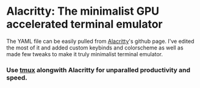 # Alacritty: The minimalist GPU accelerated terminal emulator 
The YAML file can be easily pulled from [Alacritty](https://github.com/alacritty/alacritty)'s github page. I've edited the most of it and added custom keybinds and colorscheme as well as made few tweaks to make it truly minimalist terminal emulator.   

### Use [tmux](https://github.com/tmux/tmux) alongwith Alacritty for unparalled productivity and speed.